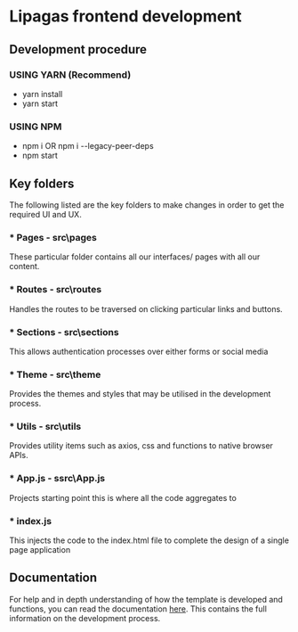 # Lipagas frontend development

## Development procedure
### USING YARN (Recommend)

- yarn install
- yarn start

### USING NPM

- npm i OR npm i --legacy-peer-deps
- npm start

## Key folders

The following listed are the key folders to make changes in order to get the required
UI and UX.

### * Pages - src\pages
These particular folder contains all our interfaces/ pages with all our content.

### * Routes - src\routes
Handles the routes to be traversed on clicking particular links and buttons.

### * Sections - src\sections
This allows authentication processes over either forms or social media

### * Theme - src\theme
Provides the themes and styles that may be utilised in the development process.

### * Utils - src\utils
Provides utility items such as axios, css and functions to native browser APIs.

### * App.js - ssrc\App.js
Projects starting point this is where all the code aggregates to

### * index.js
This injects the code to the index.html file to complete the design of a single page application

## Documentation
For help and in depth understanding of how the template is developed and functions, you can read the documentation [here](https://docs.minimals.cc/routing/create-react-app). This contains the full information on the development process.

